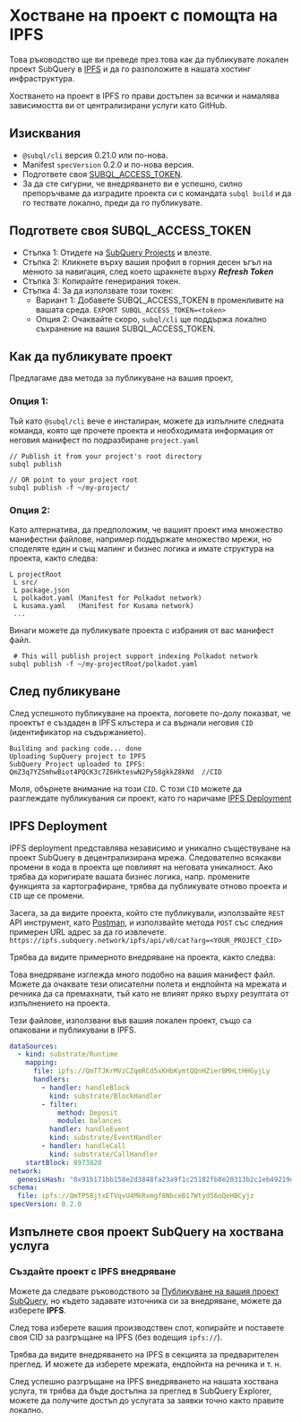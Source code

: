 # Хостване на проект с помощта на IPFS

Това ръководство ще ви преведе през това как да публикувате локален проект SubQuery в [IPFS](https://ipfs.io/) и да го разположите в нашата хостинг инфраструктура.

Хостването на проект в IPFS го прави достъпен за всички и намалява зависимостта ви от централизирани услуги като GitHub.

## Изисквания

- `@subql/cli` версия 0.21.0 или по-нова.
- Manifest `specVersion` 0.2.0 и по-нова версия.
- Подгответе своя [SUBQL_ACCESS_TOKEN](#prepare-your-subql-access-token).
- За да сте сигурни, че внедряването ви е успешно, силно препоръчваме да изградите проекта си с командата `subql build` и да го тествате локално, преди да го публикувате.

## Подгответе своя SUBQL_ACCESS_TOKEN

- Стъпка 1: Отидете на [SubQuery Projects](https://project.subquery.network/) и влезте.
- Стъпка 2: Кликнете върху вашия профил в горния десен ъгъл на менюто за навигация, след което щракнете върху **_Refresh Token_**
- Стъпка 3: Копирайте генерирания токен.
- Стъпка 4: За да използвате този токен:
  - Вариант 1: Добавете SUBQL_ACCESS_TOKEN в променливите на вашата среда. `EXPORT SUBQL_ACCESS_TOKEN=<token>`
  - Опция 2: Очаквайте скоро, `subql/cli` ще поддържа локално съхранение на вашия SUBQL_ACCESS_TOKEN.

## Как да публикувате проект

Предлагаме два метода за публикуване на вашия проект,

### Опция 1:

Тъй като `@subql/cli` вече е инсталиран, можете да изпълните следната команда, която ще прочете проекта и необходимата информация от неговия манифест по подразбиране `project.yaml`

```
// Publish it from your project's root directory
subql publish

// OR point to your project root
subql publish -f ~/my-project/
```

### Опция 2:

Като алтернатива, да предположим, че вашият проект има множество манифестни файлове, например поддържате множество мрежи, но споделяте един и същ мапинг и бизнес логика и имате структура на проекта, както следва:

```
L projectRoot
 L src/
 L package.json
 L polkadot.yaml (Manifest for Polkadot network)
 L kusama.yaml   (Manifest for Kusama network)
 ...
```

Винаги можете да публикувате проекта с избрания от вас манифест файл.

```
 # This will publish project support indexing Polkadot network
subql publish -f ~/my-projectRoot/polkadot.yaml
```

## След публикуване

След успешното публикуване на проекта, логовете по-долу показват, че проектът е създаден в IPFS клъстера и са върнали неговия `CID` (идентификатор на съдържанието).

```
Building and packing code... done
Uploading SupQuery project to IPFS
SubQuery Project uploaded to IPFS: QmZ3q7YZSmhwBiot4PQCK3c7Z6HkteswN2Py58gkkZ8kNd  //CID
```

Моля, обърнете внимание на този `CID`. С този `CID` можете да разглеждате публикувания си проект, като го наричаме [IPFS Deployment](#ipfs-deployment)

## IPFS Deployment

IPFS deployment представлява независимо и уникално съществуване на проект SubQuery в децентрализирана мрежа. Следователно всякакви промени в кода в проекта ще повлияят на неговата уникалност. Ако трябва да коригирате вашата бизнес логика, напр. промените функцията за картографиране, трябва да публикувате отново проекта и `CID` ще се промени.

Засега, за да видите проекта, който сте публикували, използвайте `REST` API инструмент, като [Postman](https://web.postman.co/), и използвайте метода `POST` със следния примерен URL адрес за да го извлечете. `https://ipfs.subquery.network/ipfs/api/v0/cat?arg=<YOUR_PROJECT_CID>`

Трябва да видите примерното внедряване на проекта, както следва:

Това внедряване изглежда много подобно на вашия манифест файл. Можете да очаквате тези описателни полета и ендпойнта на мрежата и речника да са премахнати, тъй като не влияят пряко върху резултата от изпълнението на проекта.

Тези файлове, използвани във вашия локален проект, също са опаковани и публикувани в IPFS.

```yaml
dataSources:
  - kind: substrate/Runtime
    mapping:
      file: ipfs://QmTTJKrMVzCZqmRCd5xKHbKymtQQnHZierBMHLtHHGyjLy
      handlers:
        - handler: handleBlock
          kind: substrate/BlockHandler
        - filter:
            method: Deposit
            module: balances
          handler: handleEvent
          kind: substrate/EventHandler
        - handler: handleCall
          kind: substrate/CallHandler
    startBlock: 8973820
network:
  genesisHash: "0x91b171bb158e2d3848fa23a9f1c25182fb8e20313b2c1eb49219da7a70ce90c3"
schema:
  file: ipfs://QmTP5BjtxETVqvU4MkRxmgf8NbceB17WtydS6oQeHBCyjz
specVersion: 0.2.0
```

## Изпълнете своя проект SubQuery на хоствана услуга

### Създайте проект с IPFS внедряване

Можете да следвате ръководството за [Публикуване на вашия проект SubQuery](publish.md), но където задавате източника си за внедряване, можете да изберете **IPFS**.

След това изберете вашия производствен слот, копирайте и поставете своя CID за разгръщане на IPFS (без водещия `ipfs://`).

Трябва да видите внедряването на IPFS в секцията за предварителен преглед. И можете да изберете мрежата, ендпойнта на речника и т. н.

След успешно разгръщане на IPFS внедряването на нашата хоствана услуга, тя трябва да бъде достъпна за преглед в SubQuery Explorer, можете да получите достъп до услугата за заявки точно както правите локално.
